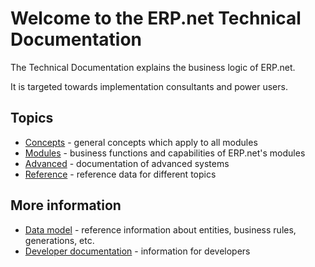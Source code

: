 # Welcome to the ERP.net Technical Documentation

The Technical Documentation explains the business logic of ERP.net.

It is targeted towards implementation consultants and power users.

## Topics

- [Concepts](./concepts/index.md) - general concepts which apply to all modules
- [Modules](modules/index.md) - business functions and capabilities of ERP.net's modules
- [Advanced](./advanced/index.md) - documentation of advanced systems
- [Reference](./reference/index.md) - reference data for different topics

## More information

- [Data model](https://erpnetdocs.github.io/model) - reference information about entities, business rules, generations, etc.
- [Developer documentation](https://erpnetdocs.github.io/dev) - information for developers

